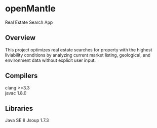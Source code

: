 openMantle
==========

Real Estate Search App

Overview
--------
This project optimizes real estate searches for property with the highest liviability conditions 
by analyzing current market listing, geological, and environment data without explicit user input.

Compilers
------------
clang >=3.3 <br>
javac 1.8.0 <br>

Libraries
-----------
Java SE 8
Jsoup 1.7.3

